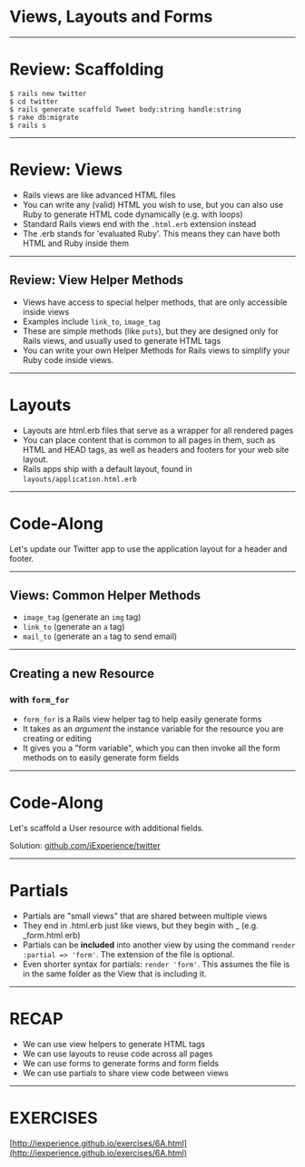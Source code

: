 # Views, Layouts and Forms

---
# Review: Scaffolding

```
$ rails new twitter
$ cd twitter
$ rails generate scaffold Tweet body:string handle:string
$ rake db:migrate
$ rails s
```

---
# Review: Views

* Rails views are like advanced HTML files
* You can write any (valid) HTML you wish to use, but you can also use Ruby to generate HTML code dynamically (e.g. with loops)
* Standard Rails views end with the ```.html.erb``` extension instead
* The .erb stands for 'evaluated Ruby'. This means they can have both HTML and Ruby inside them

---

## Review: View Helper Methods

* Views have access to special helper methods, that are only accessible inside views
* Examples include ```link_to```, ```image_tag```
* These are simple methods (like ```puts```), but they are designed only for Rails views, and usually used to generate HTML tags
* You can write your own Helper Methods for Rails views to simplify your Ruby code inside views.

---

# Layouts

* Layouts are html.erb files that serve as a wrapper for all rendered pages
* You can place content that is common to all pages in them, such as HTML and HEAD tags, as well as headers and footers for your web site layout.
* Rails apps ship with a default layout, found in ```layouts/application.html.erb```

---
# Code-Along

Let's update our Twitter app to use the application layout for a header and footer.

---

## Views: Common Helper Methods

* ```image_tag``` (generate an ```img``` tag)
* ```link_to``` (generate an ```a``` tag)
* ```mail_to``` (generate an ```a``` tag to send email)

---

## Creating a new Resource
### with ```form_for```

* ```form_for``` is a Rails view helper tag to help easily generate forms
* It takes as an *argument* the instance variable for the resource you are creating or editing
* It gives you a "form variable", which you can then invoke all the form methods on to easily generate form fields

---
# Code-Along

Let's scaffold a User resource with additional fields.

Solution: [github.com/iExperience/twitter](https://github.com/iExperience/twitter/tree/bb3728bb6514c0574107b8d8d768f988de889405)

---

# Partials

* Partials are "small views" that are shared between multiple views
* They end in .html.erb just like views, but they begin with _ (e.g. _form.html.erb)
* Partials can be __included__ into another view by using the command ```render :partial => 'form'```. The extension of the file is optional.
* Even shorter syntax for partials: ```render 'form'```. This assumes the file is in the same folder as the View that is including it.

---
# RECAP

* We can use view helpers to generate HTML tags
* We can use layouts to reuse code across all pages
* We can use forms to generate forms and form fields
* We can use partials to share view code between views

---

# EXERCISES

[http://iexperience.github.io/exercises/6A.html](http://iexperience.github.io/exercises/6A.html)